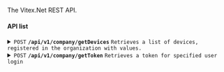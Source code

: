 
The Vitex.Net REST API.

#### API list

<details>
 <summary><code>POST</code> <code><b>/api/v1/company/getDevices</b></code> <code>Retrieves a list of devices, registered in the organization with values.</code></summary>

##### Parameters

> | Name      |  Type     | In               | description                                                           |
> |-----------|-----------|-------------------------|-----------------------------------------------------------------------|
> | Authorization |  string   | header (reuired)  | JWT access token needed for authentication (see) getToken method |
> | date  |  string   | body | Date for which meter values are returned. If no date is specified, the latest values are returned   |

##### date specified argument example
> ```json
> 
>  {
>     "date": "2023-07-01"
>  } 
> ```

##### date unspecified argument example
> ```json
> 
>  {
>  } 
> ```



##### Responses

> | http code     | content-type                      | response                                                            |
> |---------------|-----------------------------------|---------------------------------------------------------------------|
> | `200`         | `application/json`                | see example below
> | `400`         | `application/json`                | `{"code":"400","message":"Bad Request"}`                            |


##### OK Responce example
> ```json
> [
>   {
>        "address": "Зарічна X, кв. 1",
>        "lastSyncTime": "2023-07-26 04:00:08",
>        "dataTime": "2023-07-01 20:00:01",
>        "values": {
>            "errorFlags": "0",
>            "serialNo": "01234567",
>            "volume": "275"
>        }
>    },
>    {
>        "address": "Зарічна X, кв. 2",
>        "lastSyncTime": "2023-07-26 04:00:08",
>        "dataTime": "2023-07-01 20:00:01.00",
>        "values": {
>            "errorFlags": "0",
>            "serialNo": "01234568",
>            "volume": "550"
>        }
>    },
>]
> ```

##### JSON tags description

> | Name      |  Type     | description                                                           |
> |-----------|-----------|-----------------------------------------------------------------------|
> | address |  string | Address where meter is located |
> | lastSyncTime  |  string | Time of last data from meter |
> | dataTime |  string | Time of a nearest data for specified date. If request Date is null, then dataTime will ewual lastSyncTime.  |
> | values | object | A list of values for specified meter.  |


##### Example cURL

> ```javascript
>  curl -X 'POST' \
>  --header 'Authorization: Bearer eyJ0eXAiOiJKV1QiLCJhbGciOiJIUzI1NiJ9.eyJzdWIiOiIxMjM0NTY3ODkwIiwibmFtZSI6IkpvaG4gRG9lIiwiYWRtaW4iOnRydWUsImlhdCI6MTY5MTY1OTgwOCwiZXhwIjoxNjkxNjYzNDA4fQ.qTRFRswXpI6gAUjWD6oRsXfTilZhK7DLhxXp89tSLD4'
>  -H 'Content-Type: application/json'
>  -d '{ "date": "2023-07-01" }'
>  'https://automate.in.ua/api/v1/company/getDevices' \
>  -H 'Accept: application/json'
> ```

</details>

<details>
 <summary><code>POST</code> <code><b>/api/v1/company/getToken</b></code> <code>Retrieves a token for specified user login</code></summary>

##### Parameters

> | Name      |  Type     | In               | description                                                           |
> |-----------|-----------|-------------------------|-----------------------------------------------------------------------|
> | username | string | body  | Username registered in the automate.in.ua (Owner or Local admin).  |
> | password | string | body  | Username password.  |

##### Responses

> | http code     | content-type                      | response                                                            |
> |---------------|-----------------------------------|---------------------------------------------------------------------|
> | `200`         | `application/json`                | see example below
> | `400`         | `application/json`                | `{"code":"400","message":"Username or password is incorrect"}`                            |

##### OK Responce example
> ```json
> {
>    "token": "eyJ0eXAiOiJKV1QiLCJhbGciOiJIUzI1NiJ9.eyJzdWIiOiIxMjM0NTY3ODkwIiwibmFtZSI6IkpvaG4gRG9lIiwiYWRtaW4iOnRydWUsImlhdCI6MTY5MTY1OTgwOCwiZXhwIjoxNjkxNjYzNDA4fQ.qTRFRswXpI6gAUjWD6oRsXfTilZhK7DLhxXp89tSLD4"
> }
> ```

##### Example cURL

> ```javascript
>  curl -X 'POST' \
>  'https://automate.in.ua/api/v1/company/getToken' \
>  -H 'Content-Type: application/json'
>  -d '{ "username": "owner", "password": "*****" }'
>  -H 'Accept: application/json'
> ```

</details>
